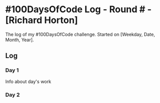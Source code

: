 # #100DaysOfCode Log - Round # - [Richard Horton]

The log of my #100DaysOfCode challenge. Started on [Weekday, Date, Month, Year].

## Log

### Day 1 

Info about day's work

### Day 2

